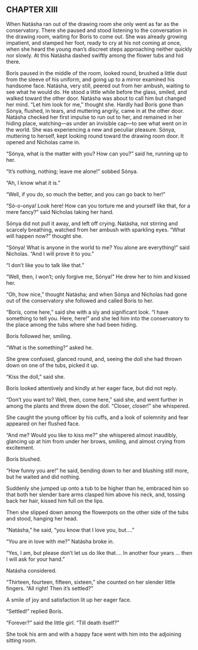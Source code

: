 ## CHAPTER XIII

When Natásha ran out of the drawing room she only went as far as the
conservatory. There she paused and stood listening to the conversation
in the drawing room, waiting for Borís to come out. She was already
growing impatient, and stamped her foot, ready to cry at his not coming
at once, when she heard the young man’s discreet steps approaching
neither quickly nor slowly. At this Natásha dashed swiftly among the
flower tubs and hid there.

Borís paused in the middle of the room, looked round, brushed a little
dust from the sleeve of his uniform, and going up to a mirror examined
his handsome face. Natásha, very still, peered out from her ambush,
waiting to see what he would do. He stood a little while before the
glass, smiled, and walked toward the other door. Natásha was about to
call him but changed her mind. “Let him look for me,” thought she.
Hardly had Borís gone than Sónya, flushed, in tears, and muttering
angrily, came in at the other door. Natásha checked her first impulse
to run out to her, and remained in her hiding place, watching—as
under an invisible cap—to see what went on in the world. She was
experiencing a new and peculiar pleasure. Sónya, muttering to herself,
kept looking round toward the drawing room door. It opened and Nicholas
came in.

“Sónya, what is the matter with you? How can you?” said he, running
up to her.

“It’s nothing, nothing; leave me alone!” sobbed Sónya.

“Ah, I know what it is.”

“Well, if you do, so much the better, and you can go back to her!”

“Só-o-onya! Look here! How can you torture me and yourself like that,
for a mere fancy?” said Nicholas taking her hand.

Sónya did not pull it away, and left off crying. Natásha, not stirring
and scarcely breathing, watched from her ambush with sparkling eyes.
“What will happen now?” thought she.

“Sónya! What is anyone in the world to me? You alone are
everything!” said Nicholas. “And I will prove it to you.”

“I don’t like you to talk like that.”

“Well, then, I won’t; only forgive me, Sónya!” He drew her to him
and kissed her.

“Oh, how nice,” thought Natásha; and when Sónya and Nicholas had
gone out of the conservatory she followed and called Borís to her.

“Borís, come here,” said she with a sly and significant look. “I
have something to tell you. Here, here!” and she led him into the
conservatory to the place among the tubs where she had been hiding.

Borís followed her, smiling.

“What is the something?” asked he.

She grew confused, glanced round, and, seeing the doll she had thrown
down on one of the tubs, picked it up.

“Kiss the doll,” said she.

Borís looked attentively and kindly at her eager face, but did not
reply.

“Don’t you want to? Well, then, come here,” said she, and
went further in among the plants and threw down the doll. “Closer,
closer!” she whispered.

She caught the young officer by his cuffs, and a look of solemnity and
fear appeared on her flushed face.

“And me? Would you like to kiss me?” she whispered almost inaudibly,
glancing up at him from under her brows, smiling, and almost crying from
excitement.

Borís blushed.

“How funny you are!” he said, bending down to her and blushing still
more, but he waited and did nothing.

Suddenly she jumped up onto a tub to be higher than he, embraced him so
that both her slender bare arms clasped him above his neck, and, tossing
back her hair, kissed him full on the lips.

Then she slipped down among the flowerpots on the other side of the tubs
and stood, hanging her head.

“Natásha,” he said, “you know that I love you, but....”

“You are in love with me?” Natásha broke in.

“Yes, I am, but please don’t let us do like that.... In another four
years ... then I will ask for your hand.”

Natásha considered.

“Thirteen, fourteen, fifteen, sixteen,” she counted on her slender
little fingers. “All right! Then it’s settled?”

A smile of joy and satisfaction lit up her eager face.

“Settled!” replied Borís.

“Forever?” said the little girl. “Till death itself?”

She took his arm and with a happy face went with him into the adjoining
sitting room.





